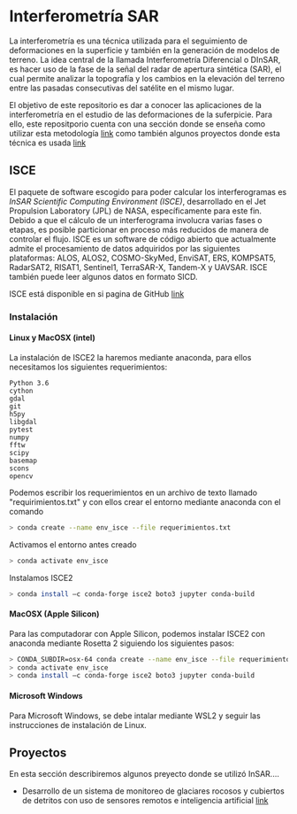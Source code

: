 # Interferometría SAR

La interferometría es una técnica utilizada para el seguimiento de deformaciones en la superficie y también en la generación de modelos de terreno. La idea central de la llamada Interferometría Diferencial o DInSAR, es hacer uso de la fase de la señal del radar de apertura sintética (SAR), el cual permite analizar la topografía y los cambios en la elevación del terreno entre las pasadas consecutivas del satélite en el mismo lugar.

El objetivo de este repositorio es dar a conocer las aplicaciones de la interferometría en el estudio de las deformaciones de la suferpicie. Para ello, este repositporio cuenta con una sección donde se enseña como utilizar esta metodología [link](/Notebooks/) como también algunos proyectos donde esta técnica es usada [link](#proyectos)<br>

## ISCE

El paquete de software escogido para poder calcular los interferogramas es *InSAR Scientific Computing Environment (ISCE)*, desarrollado en el Jet Propulsion Laboratory (JPL) de NASA, específicamente para este fin. Debido a que el cálculo de un interferograma involucra varias fases o etapas, es posible particionar en proceso más reducidos de manera de controlar el flujo. ISCE es un software de código abierto que actualmente admite el procesamiento de datos adquiridos por las siguientes plataformas: ALOS, ALOS2, COSMO-SkyMed, EnviSAT, ERS, KOMPSAT5, RadarSAT2, RISAT1, Sentinel1, TerraSAR-X, Tandem-X y UAVSAR. ISCE también puede leer algunos datos en formato SICD.

ISCE está disponible en si pagina de GitHub [link](https://github.com/isce-framework/isce2)

### Instalación 

#### Linux y MacOSX (intel)

La instalación de ISCE2 la haremos mediante anaconda, para ellos necesitamos los siguientes requerimientos:

```
Python 3.6
cython
gdal
git
h5py
libgdal
pytest
numpy
fftw
scipy
basemap
scons
opencv
```
Podemos escribir los requerimientos en un archivo de texto llamado "requirimientos.txt" y con ellos crear el entorno mediante anaconda con el comando
```bash
> conda create --name env_isce --file requerimientos.txt
```
Activamos el entorno antes creado
```bash
> conda activate env_isce
```
Instalamos ISCE2
```bash
> conda install –c conda-forge isce2 boto3 jupyter conda-build
```

#### MacOSX (Apple Silicon)

Para las computadorar con Apple Silicon, podemos instalar ISCE2 con anaconda mediante Rosetta 2 siguiendo los siguientes pasos:
```bash
> CONDA_SUBDIR=osx-64 conda create --name env_isce --file requerimientos.txt 
> conda activate env_isce
> conda install –c conda-forge isce2 boto3 jupyter conda-build
```

#### Microsoft Windows

Para Microsoft Windows, se debe intalar mediante WSL2 y seguir las instrucciones de instalación de Linux.

<a id="proyectos"></a>
## Proyectos

En esta sección describiremos algunos preyecto donde se utilizó InSAR....

* Desarrollo de un sistema de monitoreo de glaciares rocosos y cubiertos de detritos con uso de sensores remotos e inteligencia artificial [link](/Proyectos/Glaciar_de_Roca)